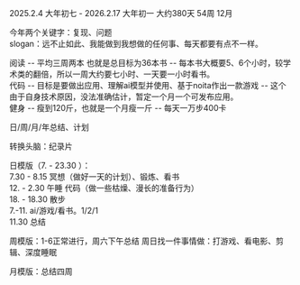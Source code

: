 
2025.2.4 大年初七 - 2026.2.17 大年初一 大约380天 54周 12月  

今年两个关键字：复现、问题  
slogan：远不止如此、我能做到我想做的任何事、每天都要有点不一样。

阅读 -- 平均三周两本 也就是总目标为36本书 -- 每本书大概要5、6个小时，较学术类的翻倍，所以一周大约要七小时、一天要一小时看书。  
代码 -- 目标是要做出应用、理解ai模型并使用、基于noita作出一款游戏 -- 这个由于自身技术原因，没法准确估计，暂定一个月一个可发布应用。  
健身 -- 瘦到120斤，也就是一个月瘦一斤  -- 每天一万步400卡  

日/周/月/年总结、计划  

转换头脑：纪录片  

日模版（7. - 23.30 ）：  
7.30 - 8.15 冥想（做好一天的计划）、锻炼、看书  
12. - 2.30 午睡 代码（做一些枯燥、漫长的准备行为）  
18. - 18.30 散步  
7.-11. ai/游戏/看书。1/2/1  
11.30 总结  

周模版：1-6正常进行，周六下午总结 周日找一件事情做：打游戏、看电影、剪辑、深度睡眠  

月模版：总结四周  



                    


